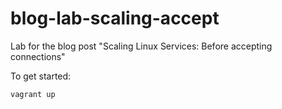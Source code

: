 # blog-lab-scaling-accept

Lab for the blog post "Scaling Linux Services: Before accepting connections"

To get started:
```
vagrant up
```